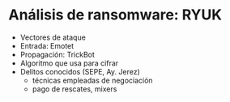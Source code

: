 # Análisis de ransomware: RYUK
- Vectores de ataque
- Entrada: Emotet
- Propagación: TrickBot
- Algoritmo que usa para cifrar
- Delitos conocidos (SEPE, Ay. Jerez)
  - técnicas empleadas de negociación
  - pago de rescates, mixers
